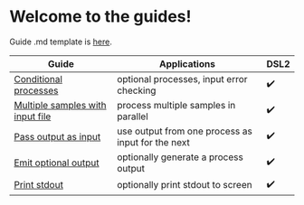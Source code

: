 # Welcome to the guides!

Guide .md template is [here](https://github.com/Sydney-Informatics-Hub/Nextflow_DSL2_template/blob/main/guides/guidetemplate.md).

|Guide                                                                                                                              |Applications                            |DSL2|
|-----------------------------------------------------------------------------------------------------------------------------------|----------------------------------------|-----|
|[Conditional processes](https://github.com/Sydney-Informatics-Hub/Nextflow_DSL2_template/blob/main/guides/conditional_processes.md)|optional processes, input error checking|    :heavy_check_mark: |
|[Multiple samples with input file](https://github.com/Sydney-Informatics-Hub/Nextflow_DSL2_template/blob/main/guides/process_inputcsv.md)|process multiple samples in parallel|:heavy_check_mark: |
|[Pass output as input](https://github.com/Sydney-Informatics-Hub/Nextflow_DSL2_template/blob/main/guides/passProcesses.md)|use output from one process as input for the next|:heavy_check_mark: |
|[Emit optional output](https://github.com/Sydney-Informatics-Hub/Nextflow_DSL2_template/blob/main/guides/emit_optional.md)|optionally generate a process output |:heavy_check_mark: |
|[Print stdout](https://github.com/Sydney-Informatics-Hub/Nextflow_DSL2_template/blob/main/guides/turnOffstdout.md)|optionally print stdout to screen |:heavy_check_mark: |


